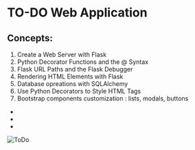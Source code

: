 # TO-DO Web Application

## Concepts:

1. Create a Web Server with Flask
2. Python Decorator Functions and the @ Syntax
3. Flask URL Paths and the Flask Debugger
4. Rendering HTML Elements with Flask
5. Database opreations with SQLAlchemy
6. Use Python Decorators to Style HTML Tags
7. Bootstrap components customization : lists, modals, buttons


*
*
*


![ToDo](https://user-images.githubusercontent.com/97305160/223143061-2cca48bd-8d40-40f1-833c-bc6e36e27fc7.PNG)
